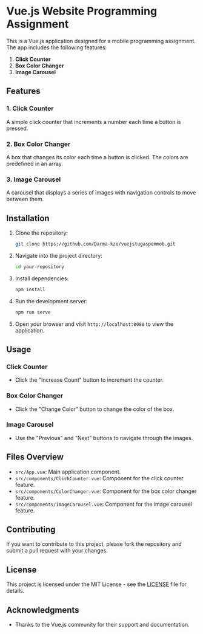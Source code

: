 # Vue.js Website Programming Assignment

This is a Vue.js application designed for a mobile programming assignment. The app includes the following features:

1. **Click Counter**
2. **Box Color Changer**
3. **Image Carousel**

## Features

### 1. Click Counter

A simple click counter that increments a number each time a button is pressed.

### 2. Box Color Changer

A box that changes its color each time a button is clicked. The colors are predefined in an array.

### 3. Image Carousel

A carousel that displays a series of images with navigation controls to move between them.

## Installation

1. Clone the repository:

   ```bash
   git clone https://github.com/Darma-kze/vuejstugaspemmob.git
   ```

2. Navigate into the project directory:

   ```bash
   cd your-repository
   ```

3. Install dependencies:

   ```bash
   npm install
   ```

4. Run the development server:

   ```bash
   npm run serve
   ```

5. Open your browser and visit `http://localhost:8080` to view the application.

## Usage

### Click Counter

- Click the "Increase Count" button to increment the counter.

### Box Color Changer

- Click the "Change Color" button to change the color of the box.

### Image Carousel

- Use the "Previous" and "Next" buttons to navigate through the images.

## Files Overview

- `src/App.vue`: Main application component.
- `src/components/ClickCounter.vue`: Component for the click counter feature.
- `src/components/ColorChanger.vue`: Component for the box color changer feature.
- `src/components/ImageCarousel.vue`: Component for the image carousel feature.

## Contributing

If you want to contribute to this project, please fork the repository and submit a pull request with your changes.

## License

This project is licensed under the MIT License - see the [LICENSE](LICENSE) file for details.

## Acknowledgments

- Thanks to the Vue.js community for their support and documentation.
